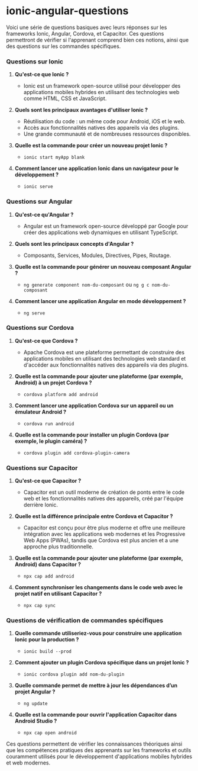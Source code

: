 # ionic-angular-questions
Voici une série de questions basiques avec leurs réponses sur les frameworks Ionic, Angular, Cordova, et Capacitor. Ces questions permettront de vérifier si l'apprenant comprend bien ces notions, ainsi que des questions sur les commandes spécifiques.

### Questions sur Ionic

1. **Qu'est-ce que Ionic ?**
   - Ionic est un framework open-source utilisé pour développer des applications mobiles hybrides en utilisant des technologies web comme HTML, CSS et JavaScript.

2. **Quels sont les principaux avantages d'utiliser Ionic ?**
   - Réutilisation du code : un même code pour Android, iOS et le web.
   - Accès aux fonctionnalités natives des appareils via des plugins.
   - Une grande communauté et de nombreuses ressources disponibles.

3. **Quelle est la commande pour créer un nouveau projet Ionic ?**
   - `ionic start myApp blank`

4. **Comment lancer une application Ionic dans un navigateur pour le développement ?**
   - `ionic serve`

### Questions sur Angular

1. **Qu'est-ce qu'Angular ?**
   - Angular est un framework open-source développé par Google pour créer des applications web dynamiques en utilisant TypeScript.

2. **Quels sont les principaux concepts d'Angular ?**
   - Composants, Services, Modules, Directives, Pipes, Routage.

3. **Quelle est la commande pour générer un nouveau composant Angular ?**
   - `ng generate component nom-du-composant` ou `ng g c nom-du-composant`

4. **Comment lancer une application Angular en mode développement ?**
   - `ng serve`

### Questions sur Cordova

1. **Qu'est-ce que Cordova ?**
   - Apache Cordova est une plateforme permettant de construire des applications mobiles en utilisant des technologies web standard et d'accéder aux fonctionnalités natives des appareils via des plugins.

2. **Quelle est la commande pour ajouter une plateforme (par exemple, Android) à un projet Cordova ?**
   - `cordova platform add android`

3. **Comment lancer une application Cordova sur un appareil ou un émulateur Android ?**
   - `cordova run android`

4. **Quelle est la commande pour installer un plugin Cordova (par exemple, le plugin caméra) ?**
   - `cordova plugin add cordova-plugin-camera`

### Questions sur Capacitor

1. **Qu'est-ce que Capacitor ?**
   - Capacitor est un outil moderne de création de ponts entre le code web et les fonctionnalités natives des appareils, créé par l'équipe derrière Ionic.

2. **Quelle est la différence principale entre Cordova et Capacitor ?**
   - Capacitor est conçu pour être plus moderne et offre une meilleure intégration avec les applications web modernes et les Progressive Web Apps (PWAs), tandis que Cordova est plus ancien et a une approche plus traditionnelle.

3. **Quelle est la commande pour ajouter une plateforme (par exemple, Android) dans Capacitor ?**
   - `npx cap add android`

4. **Comment synchroniser les changements dans le code web avec le projet natif en utilisant Capacitor ?**
   - `npx cap sync`

### Questions de vérification de commandes spécifiques

1. **Quelle commande utiliseriez-vous pour construire une application Ionic pour la production ?**
   - `ionic build --prod`

2. **Comment ajouter un plugin Cordova spécifique dans un projet Ionic ?**
   - `ionic cordova plugin add nom-du-plugin`

3. **Quelle commande permet de mettre à jour les dépendances d’un projet Angular ?**
   - `ng update`

4. **Quelle est la commande pour ouvrir l'application Capacitor dans Android Studio ?**
   - `npx cap open android`

Ces questions permettent de vérifier les connaissances théoriques ainsi que les compétences pratiques des apprenants sur les frameworks et outils couramment utilisés pour le développement d'applications mobiles hybrides et web modernes.
